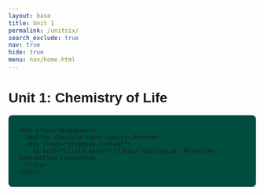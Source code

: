 ```yaml
---
layout: base
title: Unit 1
permalink: /unitsix/
search_exclude: true
nav: true
hide: true
menu: nav/home.html
---
```





<style>
    body {
      font-family: Arial, sans-serif;
      margin: 20px;
    }

    .navbar {
      display: flex;
      align-items: center;
      background-color: #004d40;
      padding: 10px 20px;
      border-radius: 8px;
    }

    .navbar img {
      height: 50px;
      margin-right: 20px;
    }

    .dropdown {
      position: relative;
      display: inline-block;
    }

    .dropbtn {
      background-color: #00796b;
      color: white;
      padding: 10px 15px;
      font-size: 16px;
      border: none;
      border-radius: 4px;
      cursor: pointer;
    }

    .dropdown-content {
      display: none;
      position: absolute;
      background-color: white;
      min-width: 180px;
      box-shadow: 0px 8px 16px rgba(0,0,0,0.2);
      z-index: 1;
      border-radius: 4px;
      overflow: hidden;
    }

    .dropdown-content a {
      color: #004d40;
      padding: 10px 14px;
      text-decoration: none;
      display: block;
      border-bottom: 1px solid #eee;
    }

    .dropdown-content a:hover {
      background-color: #f1f1f1;
    }

    .dropdown:hover .dropdown-content {
      display: block;
    }

    .dropdown:hover .dropbtn {
      background-color: #00695c;
    }
  </style>
</head>
<body>

  <h1>Unit 1: Chemistry of Life</h1>
 

  <div class="navbar">
  

    <div class="dropdown">
      <button class="dropbtn">Units</button>
      <div class="dropdown-content">
        <a href="{{site.baseurl}}/bio/">Biological Molecules Interactive Lesson</a>
      </div>
    </div>
  </div>

</body>

